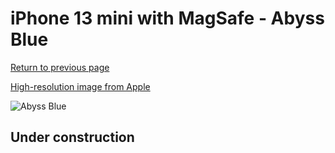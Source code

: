 # iPhone 13 mini with MagSafe - Abyss Blue

[Return to previous page](/iphone_13)

[High-resolution image from Apple](https://store.storeimages.cdn-apple.com/8756/as-images.apple.com/is/MM213?wid=4500&hei=4500&fmt=png)

<div style="width: 500px"><img src="/almost_uncompressed/MM213.webp" alt="Abyss Blue"></div>

## Under construction
